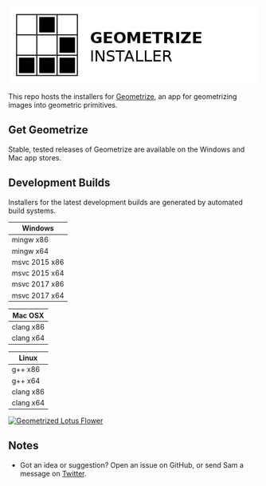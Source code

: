 [![Geometrize Installer Logo](https://github.com/Tw1ddle/geometrize-installer/blob/master/screenshots/geometrize_installer_logo.png?raw=true "Geometrize installer logo")](http://www.geometrize.co.uk/)

This repo hosts the installers for [Geometrize](http://www.geometrize.co.uk/), an app for geometrizing images into geometric primitives.

## Get Geometrize

Stable, tested releases of Geometrize are available on the Windows and Mac app stores.

## Development Builds

Installers for the latest development builds are generated by automated build systems.

| Windows       |
| ------------- |
| mingw x86     |
| mingw x64     |
| msvc 2015 x86 |
| msvc 2015 x64 |
| msvc 2017 x86 |
| msvc 2017 x64 |

| Mac OSX       |
| ------------- |
| clang x86     |
| clang x64     |

| Linux         |
| ------------- |
| g++ x86       |
| g++ x64       |
| clang x86     |
| clang x64     |

[![Geometrized Lotus Flower](https://github.com/Tw1ddle/geometrize/blob/master/screenshots/lotus_flower.jpg?raw=true "Geometrized Lotus Flower, 250 rotated ellipses, 250 triangles")](http://www.geometrize.co.uk/)

## Notes
 * Got an idea or suggestion? Open an issue on GitHub, or send Sam a message on [Twitter](https://twitter.com/Sam_Twidale).